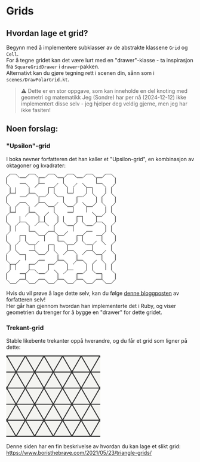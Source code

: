 # Grids

## Hvordan lage et grid?

Begynn med å implementere subklasser av de abstrakte klassene `Grid` og `Cell`.  
For å tegne gridet kan det være lurt med en "drawer"-klasse - ta inspirasjon fra `SquareGridDrawer` i `drawer`-pakken.  
Alternativt kan du gjøre tegning rett i scenen din, sånn som i `scenes/DrawPolarGrid.kt`.

> ⚠️ Dette er en stor oppgave, som kan inneholde en del knoting med geometri og matematikk
> Jeg (Sondre) har per nå (2024-12-12) ikke implementert disse selv - jeg hjelper deg veldig gjerne, men jeg har ikke
> fasiten!

## Noen forslag:

### "Upsilon"-grid

I boka nevner forfatteren det han kaller et "Upsilon-grid", en kombinasjon av oktagoner og kvadrater:

![upsilon.png](../../../../../../assets/upsilon.png)

Hvis du vil prøve å lage dette selv, kan du
følge [denne bloggposten](https://weblog.jamisbuck.org/2015/11/28/upsilon-mazes.html) av forfatteren selv!  
Her går han gjennom hvordan han implementerte det i Ruby, og viser geometrien du trenger for å bygge en "drawer" for
dette gridet.

### Trekant-grid

Stable likebente trekanter oppå hverandre, og du får et grid som ligner på dette:

<img alt="trianglegrid.png" src="../../../../../../assets/trianglegrid.png" width="50%"/>

Denne siden har en fin beskrivelse av hvordan du kan lage et slikt grid:  
https://www.boristhebrave.com/2021/05/23/triangle-grids/